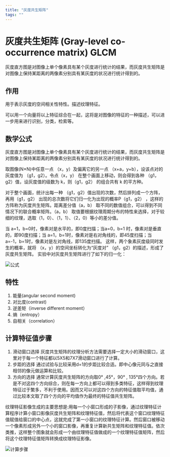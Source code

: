 ```yaml
---
title: "灰度共生矩阵"
tags: ""
---
```


# 灰度共生矩阵 (Gray-level co-occurrence matrix) GLCM

灰度直方图是对图像上单个像素具有某个灰度进行统计的结果，而灰度共生矩阵是对图像上保持某距离的两像素分别具有某灰度的状况进行统计得到的。

## 作用

用于表示灰度的空间相关性特性。描述纹理特征。

可以用一个向量将以上特征综合在一起，这将是对图像的特征的一种描述，可以进一步用来进行识别，分类，检索等。

## 数学公式

灰度直方图是对图像上单个像素具有某个灰度进行统计的结果，而灰度共生矩阵是对图像上保持某距离的两像素分别具有某灰度的状况进行统计得到的。

取图像(N×N)中任意一点 （x，y）及偏离它的另一点 （x+a，y+b），设该点对的灰度值为 （g1，g2）。令点（x，y） 在整个画面上移动，则会得到各种 （g1，g2）值，设灰度值的级数为 k，则（g1，g2） 的组合共有 k 的平方种。

对于整个画面，统计出每一种 （g1，g2）值出现的次数，然后排列成一个方阵，再用（g1，g2） 出现的总次数将它们归一化为出现的概率P（g1，g2） ，这样的方阵称为灰度共生矩阵。距离差分值（a，b） 取不同的数值组合，可以得到不同情况下的联合概率矩阵。（a，b） 取值要根据纹理周期分布的特性来选择，对于较细的纹理，选取（1，0）、（1，1）、（2，0）等小的差分值。

当 a=1，b=0时，像素对是水平的，即0度扫描；当a=0，b=1 时，像素对是垂直的，即90度扫描；当 a=1，b=1时，像素对是右对角线的，即45度扫描；当 a=-1，b=1时，像素对是左对角线，即135度扫描。
这样，两个象素灰度级同时发生的概率，就将 （x，y）的空间坐标转化为“灰度对” （g1，g2）的描述，形成了灰度共生矩阵。
实验中对灰度共生矩阵进行了如下的归一化：

![公式](/home/ling/BoostNote/images/灰度共生矩阵.jpeg)

## 特性

1.  能量(angular second moment)
2.  对比度(contrast)
3.  逆差矩（inverse different moment）
4.  熵（entropy）
5.  自相关（correlation）

## 计算特征值步骤

1.  滑动窗口选择
    灰度共生矩阵的纹理分析方法需要选择一定大小的滑动窗口，这里对于每一个特征都以5X5和7X7滑动窗口进行了计算。
2.  步距的选择
    通过试验与比较采用d=1的步距比较合适。即中心像元同与之直接相邻的像元做运算和比较。
3.  方向的选择
    通常计算灰度共生矩阵的方向取0° ,45°，90° , 135°四个方向。若是不对这四个方向综合，则在每一方向上都可以得到多类特征，这样得到纹理特征过于繁多，不利于使用。因而又可以对这四个方向的特征值取平均值，通过比较本文取了四个方向的平均值作为最终的特征值共生矩阵。

纹理特征影像生成的主要思想是:用每一个小窗口形成的子影像，通过纹理特征计算程序计算小窗口影像灰度共生矩阵和纹理特征值，然后将代表这个窗口纹理特征值赋值给窗口的中心点，这就完成了第一小窗口的纹理特征计算。然后窗口被移动一个像素形成另外一个小的窗口影像，再重复计算新共生矩阵和纹理特征值。依次类推，这样整个图象就会形成一个由纹理特征值做成的一个纹理特征值矩阵，然后将这个纹理特征值矩阵转换成纹理特征影像。

![计算步骤](/home/ling/BoostNote/images/灰度共生矩阵纹理计算.png)

